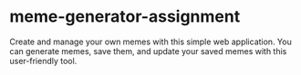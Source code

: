 # meme-generator-assignment
Create and manage your own memes with this simple web application. You can generate memes, save them, and update your saved memes with this user-friendly tool.
